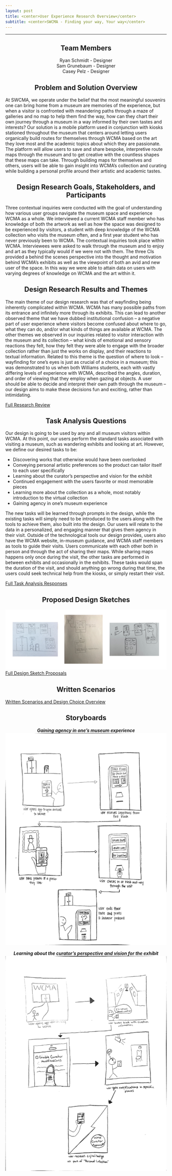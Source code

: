 ```yaml
---
layout: post
title: <center>User Experience Research Overview</center>
subtitle: <center>SWCMA - Finding your way, Your way</center>
---
```


***

## <center>Team Members</center> 
<center>Ryan Schmidt - Designer</center> 
<center>Sam Grunebaum - Designer</center>
<center>Casey Pelz - Designer</center>

## <center>Problem and Solution Overview</center>
At SWCMA, we operate under the belief that the most meaningful souvenirs one can bring home from a museum are memories of the experience, but when a visitor is confronted with meandering paths through a maze of galleries and no map to help them find the way, how can they chart their own journey through a museum in a way informed by their own tastes and interests? Our solution is a mobile platform used in conjunction with kiosks stationed throughout the museum that centers around letting users organically build routes for themselves through WCMA based on the art they love most and the academic topics about which they are passionate. The platform will allow users to save and share bespoke, interpretive route maps through the museum and to get creative with the countless shapes that these maps can take. Through building maps for themselves and others, users will be able to gain insight into WCMA’s collection and curating while building a personal profile around their artistic and academic tastes.

## <center>Design Research Goals, Stakeholders, and Participants</center>
Three contextual inquiries were conducted with the goal of understanding how various user groups navigate the museum space and experience WCMA as a whole. We interviewed a current WCMA staff member who has knowledge of both the artwork as well as how the space was designed to be experienced by visitors, a student with deep knowledge of the WCMA collection who visits the museum often, and a first year student who has never previously been to WCMA. The contextual inquiries took place within WCMA.  Interviewees were asked to walk through the museum and to enjoy and art as they typically would if we were not with them. The three CIs provided a behind the scenes perspective into the thought and motivation behind WCMA’s exhibits as well as the viewpoint of both an avid and new user of the space. In this way we were able to attain data on users with varying degrees of knowledge on WCMA and the art within it.

## <center>Design Research Results and Themes</center>
The main theme of our design research was that of wayfinding being inherently complicated within WCMA. WCMA has many possible paths from its entrance and infinitely more through its exhibits. This can lead to another observed theme that we have dubbed institutional confusion – a negative part of user experience where visitors become confused about where to go, what they can do, and/or what kinds of things are available at WCMA.  The other themes we observed in our inquiries related to visitor interaction with the museum and its collection – what kinds of emotional and sensory reactions they felt, how they felt they were able to engage with the broader collection rather than just the works on display, and their reactions to textual information. Related to this theme is the question of where to look – wayfinding for one’s eyes is just as crucial of a choice in a museum; this was demonstrated to us when both Williams students, each with vastly differing levels of experience with WCMA, described the angles, duration, and order of viewing that they employ when gazing at objects.  A user should be able to decide and interpret their own path through the museum – our design aims to make these decisions fun and exciting, rather than intimidating.

[Full Research Review](https://cmpelz.github.io/2018-10-04-contextual_inquiry_review/ "Contextual Inquiry Review")

## <center>Task Analysis Questions</center> 
Our design is going to be used by any and all museum visitors within WCMA. At this point, our users perform the standard tasks associated with visiting a museum, such as wandering exhibits and looking at art. However, we define our desired tasks to be:  
* Discovering works that otherwise would have been overlooked
* Conveying personal artistic preferences so the product can tailor itself to each user specifically
* Learning about the curator’s perspective and vision for the exhibit
* Continued engagement with the users favorite or most memorable pieces
* Learning more about the collection as a whole, most notably introduction to the virtual collection
* Gaining agency in one’s museum experience  

The new tasks will be learned through prompts in the design, while the existing tasks will simply need to be introduced to the users along with the tools to achieve them, also built into the design. Our users will relate to the data in a personalized, and engaging manner that gives them agency in their visit. Outside of the technological tools our design provides, users also have the WCMA website, in-museum guidance, and WCMA staff members as tools to guide their visits. Users communicate with each other both in person and through the act of sharing their maps. While sharing maps happens only once during the visit, the other tasks are performed in between exhibits and occasionally in the exhibits. These tasks would span the duration of the visit, and should anything go wrong during that time, the users could seek technical help from the kiosks, or simply restart their visit.

[Full Task Analysis Responses](https://cmpelz.github.io/2018-10-04-contextual_inquiry_review/ "Contextual Inquiry Review")

## <center>Proposed Design Sketches</center>  
![Design Sketches](/img/threePics.png)
[Full Design Sketch Proposals](https://cmpelz.github.io/2018-10-15-task_review/ "Task Review")

## <center>Written Scenarios</center>

[Written Scenarios and Design Choice Overview](https://cmpelz.github.io/2018-10-22-project_design/)

## <center>Storyboards</center>

**_<center>Gaining agency in one’s museum experience</center>_**
![Agency](/img/agencyStoryBoard.jpg)

**_<center>Learning about the curator’s perspective and vision for the exhibit</center>_**
![Curator](/img/curatorStoryBoard.jpg)
